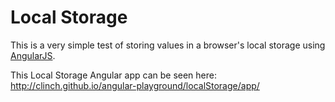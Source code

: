 # Local Storage

This is a very simple test of storing values in a browser's local storage using [AngularJS](https://angularjs.org/).

This Local Storage Angular app can be seen here: http://clinch.github.io/angular-playground/localStorage/app/